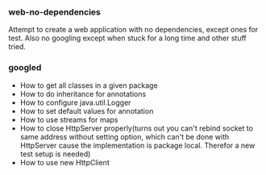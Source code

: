 ### web-no-dependencies
Attempt to create a web application with no dependencies, except ones for test.
Also no googling except when stuck for a long time and other stuff tried.

### googled
* How to get all classes in a given package 
* How to do inheritance for annotations
* How to configure java.util.Logger
* How to set default values for annotation
* How to use streams for maps
* How to close HttpServer properly(turns out you can't rebind socket to same address without setting option, 
which can't be done with HttpServer cause the implementation is package local. Therefor a new test setup is needed)
* How to use new HttpClient
